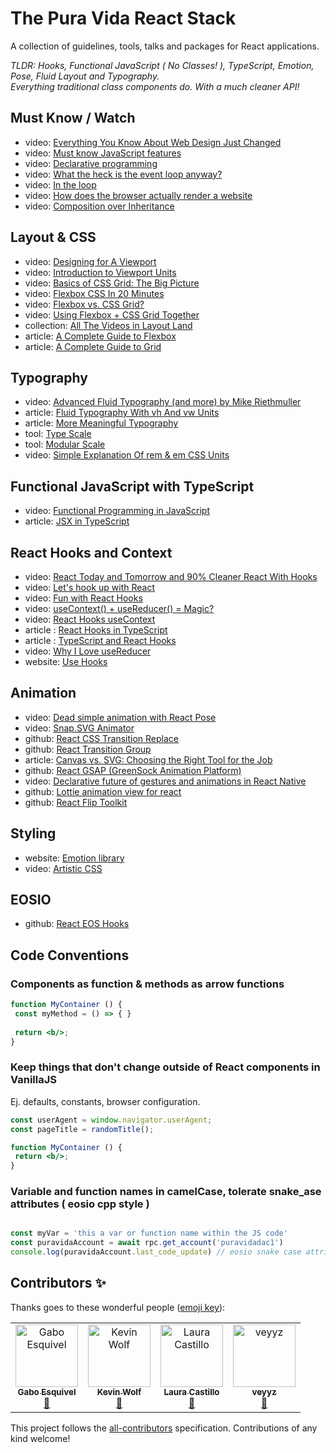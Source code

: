 # The Pura Vida React Stack

A collection of guidelines, tools, talks and packages for React applications.

_TLDR: Hooks, Functional JavaScript ( No Classes! ), TypeScript, Emotion, Pose, Fluid Layout and Typography._\
_Everything traditional class components do. With a much cleaner API!_

## Must Know / Watch

- video: [Everything You Know About Web Design Just Changed](https://www.youtube.com/watch?v=jBwBACbRuGY)
- video: [Must know JavaScript features](https://www.youtube.com/watch?v=W4brAobC2Hc&list=PL0zVEGEvSaeHJppaRLrqjeTPnCH6vw-sm) 
- video: [Declarative programming](https://www.youtube.com/watch?v=yGh0bjzj4IQ) 
- video: [What the heck is the event loop anyway?](https://www.youtube.com/watch?v=8aGhZQkoFbQ) 
- video: [In the loop](https://www.youtube.com/watch?v=cCOL7MC4Pl0) 
- video: [How does the browser actually render a website](https://www.youtube.com/watch?v=SmE4OwHztCc) 
- video: [Composition over Inheritance](https://www.youtube.com/watch?v=wfMtDGfHWpA)

## Layout & CSS

- video: [Designing for A Viewport](https://www.youtube.com/watch?v=QY3lTBZnJmE)
- video: [Introduction to Viewport Units](https://www.youtube.com/watch?v=_sgF8I-Q1Gs)
- video: [Basics of CSS Grid: The Big Picture](https://www.youtube.com/watch?v=FEnRpy9Xfes)
- video: [Flexbox CSS In 20 Minutes](https://www.youtube.com/watch?v=JJSoEo8JSnc)
- video: [Flexbox vs. CSS Grid?](https://www.youtube.com/watch?v=hs3piaN4b5I)
- video: [Using Flexbox + CSS Grid Together](https://www.youtube.com/watch?v=dQHtT47eH0M)
- collection: [All The Videos in Layout Land](https://www.youtube.com/watch?v=FEnRpy9Xfes&list=PLbSquHt1VCf18lllS0C5quAaOcsuMAC70&index=1)
- article: [A Complete Guide to Flexbox](https://css-tricks.com/snippets/css/a-guide-to-flexbox/)
- article: [A Complete Guide to Grid](https://css-tricks.com/snippets/css/complete-guide-grid/)

## Typography

- video: [Advanced Fluid Typography (and more) by Mike Riethmuller](https://www.youtube.com/watch?v=mAvQUIKtW_Y)
- article: [Fluid Typography With vh And vw Units](https://www.smashingmagazine.com/2016/05/fluid-typography/)
- article: [More Meaningful Typography](http://alistapart.com/article/more-meaningful-typography/)
- tool: [Type Scale](https://type-scale.com/)
- tool: [Modular Scale](https://www.modularscale.com)
- video: [Simple Explanation Of rem & em CSS Units](https://www.youtube.com/watch?v=H4UtKu11yXg)

## Functional JavaScript with TypeScript 

- video: [Functional Programming in JavaScript](https://www.youtube.com/watch?v=BMUiFMZr7vk&list=PL0zVEGEvSaeEd9hlmCXrk5yUyqUag-n84)
- article: [JSX in TypeScript](https://www.typescriptlang.org/docs/handbook/jsx.html)

## React Hooks and Context 

- video: [React Today and Tomorrow and 90% Cleaner React With Hooks](https://www.youtube.com/watch?v=dpw9EHDh2bM) 
- video: [Let's hook up with React](https://www.youtube.com/watch?v=h9qHKDlsnP0) 
- video: [Fun with React Hooks](https://www.youtube.com/watch?v=1jWS7cCuUXw)
- video: [useContext() + useReducer() = Magic?](https://www.youtube.com/watch?v=R_7XRX7nLsw)
- video: [React Hooks useContext](https://www.youtube.com/watch?v=xWXxkFzgnFM)
- article : [React Hooks in TypeScript](https://fettblog.eu/typescript-react/hooks/)
- article : [TypeScript and React Hooks](https://medium.com/@jrwebdev/react-hooks-in-typescript-88fce7001d0d)
- video: [Why I Love useReducer](https://www.youtube.com/watch?v=o-nCM1857AQ)
- website: [Use Hooks](https://usehooks.com/)


## Animation

- video: [Dead simple animation with React Pose](https://www.youtube.com/watch?v=BSbVB14riQI)
- video: [Snap.SVG Animator](https://www.youtube.com/watch?v=waTuhjBSJrs)
- github: [React CSS Transition Replace](https://github.com/marnusw/react-css-transition-replace)
- github: [React Transition Group](https://github.com/reactjs/react-transition-group/)
- article: [Canvas vs. SVG: Choosing the Right Tool for the Job](https://www.sitepoint.com/canvas-vs-svg-choosing-the-right-tool-for-the-job/)
- github: [React GSAP (GreenSock Animation Platform)](https://github.com/bitworking/react-gsap)
- video: [Declarative future of gestures and animations in React Native](https://www.youtube.com/watch?v=kdq4z2708VM)
- github: [Lottie animation view for react ](https://github.com/chenqingspring/react-lottie)
- github: [React Flip Toolkit](https://github.com/aholachek/react-flip-toolkit)

## Styling

- website: [Emotion library](https://emotion.sh/docs/introduction)
- video: [Artistic CSS](https://www.youtube.com/watch?v=aQBYAkaABkU)

## EOSIO 

- github: [React EOS Hooks](https://github.com/puravidadac/react-eos-hooks)

## Code Conventions

### Components as function & methods as arrow functions

```jsx
function MyContainer () { 
 const myMethod = () => { }  
    
 return <b/>;
}
```

### Keep things that don't change outside of React components in VanillaJS

Ej. defaults, constants, browser configuration.

```jsx
const userAgent = window.navigator.userAgent;
const pageTitle = randomTitle();

function MyContainer () {
 return <b/>;
}
```

### Variable and function names in camelCase, tolerate snake_ase attributes ( eosio cpp style )

```jsx

const myVar = 'this a var or function name within the JS code'
const puravidaAccount = await rpc.get_account('puravidadac1')
console.log(puravidaAccount.last_code_update) // eosio snake case attributes, that's fine.

```


## Contributors ✨

Thanks goes to these wonderful people ([emoji key](https://allcontributors.org/docs/en/emoji-key)):

<!-- ALL-CONTRIBUTORS-LIST:START - Do not remove or modify this section -->
<!-- prettier-ignore -->
<table>
  <tr>
    <td align="center"><a href="https://gaboesquivel.com"><img src="https://avatars0.githubusercontent.com/u/391270?v=4" width="100px;" alt="Gabo Esquivel"/><br /><sub><b>Gabo Esquivel</b></sub></a><br /><a href="#ideas-gaboesquivel" title="Ideas, Planning, & Feedback">🤔</a></td>
    <td align="center"><a href="https://kevinwolf.me"><img src="https://avatars2.githubusercontent.com/u/3157426?v=4" width="100px;" alt="Kevin Wolf"/><br /><sub><b>Kevin Wolf</b></sub></a><br /><a href="#ideas-kevinwolfcr" title="Ideas, Planning, & Feedback">🤔</a></td>
    <td align="center"><a href="https://github.com/laubits"><img src="https://avatars3.githubusercontent.com/u/11317931?v=4" width="100px;" alt="Laura Castillo"/><br /><sub><b>Laura Castillo</b></sub></a><br /><a href="#ideas-laubits" title="Ideas, Planning, & Feedback">🤔</a></td>
    <td align="center"><a href="https://github.com/veyyz"><img src="https://avatars1.githubusercontent.com/u/4465736?v=4" width="100px;" alt="veyyz"/><br /><sub><b>veyyz</b></sub></a><br /><a href="#ideas-veyyz" title="Ideas, Planning, & Feedback">🤔</a></td>
  </tr>
</table>

<!-- ALL-CONTRIBUTORS-LIST:END -->

This project follows the [all-contributors](https://github.com/all-contributors/all-contributors) specification. Contributions of any kind welcome!
